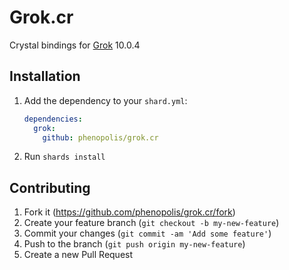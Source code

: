 # Grok.cr

Crystal bindings for [Grok](https://github.com/GrokImageCompression/grok) 10.0.4

## Installation

1. Add the dependency to your `shard.yml`:

   ```yaml
   dependencies:
     grok:
       github: phenopolis/grok.cr
   ```

2. Run `shards install`

## Contributing

1. Fork it (<https://github.com/phenopolis/grok.cr/fork>)
2. Create your feature branch (`git checkout -b my-new-feature`)
3. Commit your changes (`git commit -am 'Add some feature'`)
4. Push to the branch (`git push origin my-new-feature`)
5. Create a new Pull Request
